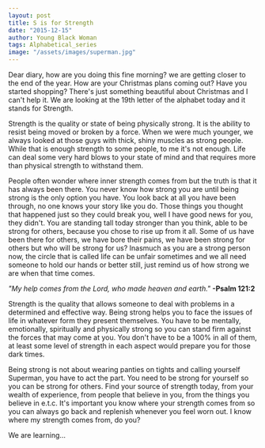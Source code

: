 ```yaml
---
layout: post
title: S is for Strength
date: "2015-12-15"
author: Young Black Woman
tags: Alphabetical_series
image: "/assets/images/superman.jpg"
---
```


Dear diary, how are you doing this fine morning? we are getting closer to the end of the year. How are your Christmas plans coming out? Have you started shopping? There's just something beautiful about Christmas and I can't help it. We are looking at the 19th letter of the alphabet today and it stands for Strength.

Strength is the quality or state of being physically strong. It is the ability to resist being moved or broken by a force. When we were much younger, we always looked at those guys with thick, shiny muscles as strong people. While that is enough strength to some people, to me it's not enough. Life can deal some very hard blows to your state of mind and that requires more than physical strength to withstand them.

People often wonder where inner strength comes from but the truth is that it has always been there. You never know how strong you are until being strong is the only option you have. You look back at all you have been through, no one knows your story like you do. Those things you thought that happened just so they could break you, well I have good news for you, they didn't. You are standing tall today stronger than you think, able to be strong for others, because you chose to rise up from it all. Some of us have been there for others, we have bore their pains, we have been strong for others but who will be strong for us? Inasmuch as you are a strong person now, the circle that is called life can be unfair sometimes and we all need someone to hold our hands or better still, just remind us of how strong we are when that time comes.

*"My help comes from the Lord, who made heaven and earth."* **-Psalm 121:2**

Strength is the quality that allows someone to deal with problems in a determined and effective way. Being strong helps you to face the issues of life in whatever form they present themselves. You have to be mentally, emotionally, spiritually and physically strong so you can stand firm against the forces that may come at you. You don't have to be a 100% in all of them, at least some level of strength in each aspect would prepare you for those dark times.

Being strong is not about wearing panties on tights and calling yourself Superman, you have to act the part. You need to be strong for yourself so you can be strong for others. Find your source of strength today, from your wealth of experience, from people that believe in you, from the things you believe in e.t.c. It's important you know where your strength comes from so you can always go back and replenish whenever you feel worn out. I know where my strength comes from, do you?

We are learning...
